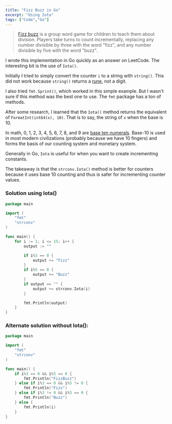 ```yaml
---
title: "Fizz Buzz in Go"
excerpt: "Using Iota"
tags: ["Code","Go"]
---
```


> [Fizz buzz](https://en.wikipedia.org/wiki/Fizz_buzz) is a group word game for children to teach them about division. Players take turns to count incrementally, replacing any number divisible by three with the word "fizz", and any number divisible by five with the word "buzz".

I wrote this implementation in Go quickly as an answer on LeetCode. The interesting bit is the use of `Iota()`.

Initially I tried to simply convert the counter `i` to a string with `string()`. This did not work because `string()` returns a [rune](https://golangdocs.com/rune-in-golang), not a digit.

I also tried `fmt.Sprint()`, which worked in this simple example. But I wasn't sure if this method was the best one to use. The `fmt` package has a ton of methods.

After some research, I learned that the `Iota()` method returns the equivalent of `FormatInt(int64(x), 10)`. That is to say, the string of `x` when the base is 10.

In math, 0, 1, 2, 3, 4, 5, 6, 7, 8, and 9 are [base ten numerals](https://en.wikipedia.org/wiki/Decimal). Base-10 is used in most modern civilizations (probably because we have 10 fingers) and forms the basis of our counting system and monetary system.

Generally in Go, `Iota` is useful for when you want to create incrementing constants.

The takeaway is that the `strconv.Iota()` method is better for counters because it uses base 10 counting and thus is safer for incrementing counter values. 

### Solution using Iota()

```go
package main

import (
	"fmt"
	"strconv"
)

func main() {
	for i := 1; i <= 15; i++ {
		output := ""

		if i%3 == 0 {
			output += "Fizz"
		}
		if i%5 == 0 {
			output += "Buzz"
		}
		if output == "" {
			output += strconv.Iota(i)
		}

		fmt.Println(output)
	}
}
```
### Alternate solution without Iota():

```go
package main

import (
	"fmt"
	"strconv"
)

func main() {
    if i%3 == 0 && i%5 == 0 {
        fmt.Println("FizzBuzz")
    } else if i%3 == 0 && i%5 != 0 {
        fmt.Println("Fizz")
    } else if i%3 != 0 && i%5 == 0 {
        fmt.Println("Buzz")
    } else {
        fmt.Println(i)
    }
}
```